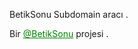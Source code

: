 BetikSonu Subdomain aracı .


<p>Bir <a style="color:green" href="https://t.me/BetikSonu" target="_blank">@BetikSonu</a> projesi .
